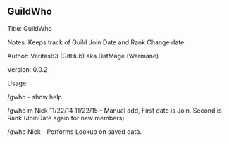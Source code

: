 ## GuildWho
Title: GuildWho

Notes: Keeps track of Guild Join Date and Rank Change date.

Author: Veritas83 (GitHub) aka DatMage (Warmane)

Version: 0.0.2

Usage:

/gwho - show help

/gwho m Nick 11/22/14 11/22/15 - Manual add, First date is Join, Second is Rank (JoinDate again for new members)

/gwho Nick - Performs Lookup on saved data.
